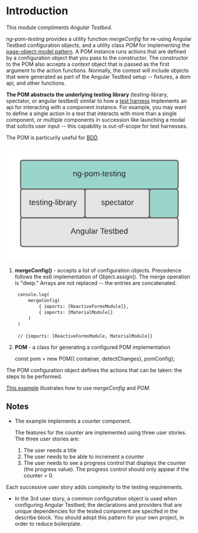 # Introduction
This module compliments *Angular Testbed*. 

*ng-pom-testing* provides a utility function *mergeConfig* for re-using Angular Testbed configuration objects, and a utility class *POM* for implementing the [page-object-model pattern](https://martinfowler.com/bliki/PageObject.html).  A POM instance runs actions that are defined by a configuration object that you pass to the constructor.  The constructor to the POM also accepts a *context* object that is passed as the first argument to the action functions.  Normally, the context will include objects that were generated as part of the Angular Testbed setup -- fixtures, a dom api, and other functions.

**The POM abstracts the underlying testing library** (testing-library, spectator, or angular testbed) similar to how a [test harness](https://en.wikipedia.org/wiki/Test_harness) implements an api for interacting with a component instance.  For example, you may want to define a single action in a test that interacts with more than a single component, or multiple components in succession like launching a modal that solicits user input -- this capability is out-of-scope for test harnesses.

The POM is particurily useful for [BDD](https://en.wikipedia.org/wiki/Behavior-driven_development).
    

![Tools](assets/tools.png)

1. **mergeConfig()** - accepts a list of configuration objects.  Precedence follows the es6 implementation of Object.assign().  The merge operation is "deep."  Arrays are not replaced -- the entries are concatenated. 


        console.log(
            mergeConfig(
                { imports: [ReactiveFormsModule]}, 
                { imports: [MaterialModule]}
            )
        )

        // {imports: [ReactiveFormsModule, MaterialModule]}

2. **POM** - a class for generating a configured POM implementation

    const pom = new POM({ container, detectChanges}, pomConfig);
    
The POM configuration object defines the actions that can be taken: the steps to be performed.

[This example](https://github.com/joelstevick/ng-pom-testing-examples/tree/main/src/app/examples/components/counter) illustrates how to use *mergeConfig* and *POM*. 

## Notes
- The example implements a counter component.  
  
  The features for the counter are implemented using three user stories. The three user stories are:
  1. The user needs a title
  2. The user needs to be able to increment a counter
  3. The user needs to see a progress control that displays the counter (the progress value).   The progress control should only appear if the counter > 0.

Each successive user story adds complexity to the testing requirements.

- In the 3rd user story, a common configuration object is used when configuring Angular Testbed; the declarations and providers that are unique dependencies for the tested component are specifed *in* the describe block.  You should adopt this pattern for your own project, in order to reduce boilerplate.
  
